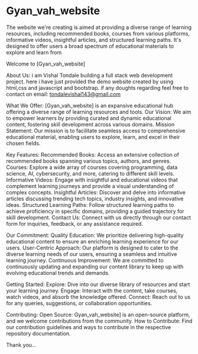 # Gyan_vah_website
The website we're creating is aimed at providing a diverse range of learning resources, including recommended books, courses from various platforms, informative videos, insightful articles, and structured learning paths. It's designed to offer users a broad spectrum of educational materials to explore and learn from


Welcome to [Gyan_vah_website]

About Us: i am Vishal Tondale building a full stack web development project. here i have just provided the demo website created by using html,css and javascript and bootstrap. if any doughts regarding feel free to contact on email: tondalevishal143@gmail.com


What We Offer: [Gyan_vah_website] is an expansive educational hub offering a diverse range of learning resources and tools.
Our Vision: We aim to empower learners by providing curated and dynamic educational content, fostering skill development across various domains.
Mission Statement: Our mission is to facilitate seamless access to comprehensive educational material, enabling users to explore, learn, and excel in their chosen fields.




Key Features:
Recommended Books: Access an extensive collection of recommended books spanning various topics, authors, and genres.
Courses: Explore a wide array of courses covering programming, data science, AI, cybersecurity, and more, catering to different skill levels.
Informative Videos: Engage with insightful and educational videos that complement learning journeys and provide a visual understanding of complex concepts.
Insightful Articles: Discover and delve into informative articles discussing trending tech topics, industry insights, and innovative ideas.
Structured Learning Paths: Follow structured learning paths to achieve proficiency in specific domains, providing a guided trajectory for skill development.
Contact Us: Connect with us directly through our contact form for inquiries, feedback, or any assistance required.


Our Commitment:
Quality Education: We prioritize delivering high-quality educational content to ensure an enriching learning experience for our users.
User-Centric Approach: Our platform is designed to cater to the diverse learning needs of our users, ensuring a seamless and intuitive learning journey.
Continuous Improvement: We are committed to continuously updating and expanding our content library to keep up with evolving educational trends and demands.


Getting Started:
Explore: Dive into our diverse library of resources and start your learning journey.
Engage: Interact with the content, take courses, watch videos, and absorb the knowledge offered.
Connect: Reach out to us for any queries, suggestions, or collaboration opportunities.


Contributing:
Open Source: Gyan_vah_website] is an open-source platform, and we welcome contributions from the community.
How to Contribute: Find our contribution guidelines and ways to contribute in the respective repository documentation.


Thank you...
